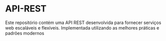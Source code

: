 # API-REST
 Este repositório contém uma API REST desenvolvida para fornecer serviços web escaláveis e flexíveis. Implementada utilizando as melhores práticas e padrões modernos
